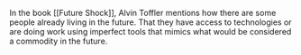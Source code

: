 In the book [[Future Shock]], Alvin Toffler mentions how there are some people already living in the future. That they have access to technologies or are doing work using imperfect tools that mimics what would be considered a commodity in the future.